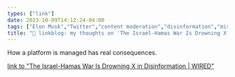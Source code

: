 ```yaml
---
types: ["link"]
date: 2023-10-09T14:12:24-04:00
tags: ["Elon Musk","Twitter","content moderation","disinformation","misinformation"]
title: "🔗 linkblog: my thoughts on 'The Israel-Hamas War Is Drowning X in Disinformation | WIRED'"
---
```

How a platform is managed has real consequences.

[link to "The Israel-Hamas War Is Drowning X in Disinformation | WIRED"](https://www.wired.com/story/x-israel-hamas-war-disinformation/)
